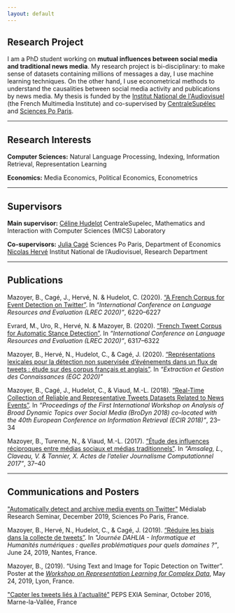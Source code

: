 ```yaml
---
layout: default
---
```



## Research Project

I am a PhD student working on **mutual influences between social media and traditional news media**. My research project is
bi-disciplinary: to make sense of datasets containing millions of messages a day, I use machine learning techniques.
On the other hand, I use econometrical methods to understand the causalities between social media activity and publications
by news media. My thesis is funded by the [Institut National de l'Audiovisuel](https://www.ina.fr) (the French Multimedia Institute)
and co-supervised by [CentraleSupélec](http://www.centralesupelec.fr/) and [Sciences Po Paris](http://www.sciencespo.fr/).

***

## Research Interests
**Computer Sciences:**
Natural Language Processing, Indexing, Information Retrieval, Representation Learning

**Economics:**
Media Economics, Political Economics, Econometrics

***

## Supervisors
**Main supervisor:**
[Céline Hudelot](http://perso.ecp.fr/~hudelotc/) CentraleSupelec, Mathematics and Interaction with Computer Sciences (MICS) Laboratory

**Co-supervisors:**
[Julia Cagé](https://sites.google.com/site/juliacagehomepage/home) Sciences Po Paris, Department of Economics
[Nicolas Hervé](http://www.herve.name/pmwiki.php/Main/HomePage) Institut National de l’Audiovisuel, Research Department



***

## Publications
Mazoyer, B., Cagé, J., Hervé, N. & Hudelot, C. (2020). [“A French Corpus for Event Detection on 
Twitter”](http://www.lrec-conf.org/proceedings/lrec2020/pdf/2020.lrec-1.763.pdf).
In *“International Conference on Language Resources and Evaluation (LREC 2020)”*,  6220–6227

Evrard, M., Uro, R., Hervé, N. & Mazoyer, B. (2020). [“French Tweet Corpus for Automatic Stance 
Detection”](http://www.lrec-conf.org/proceedings/lrec2020/pdf/2020.lrec-1.775.pdf). 
In *“International Conference on Language Resources and Evaluation (LREC 2020)”*, 6317–6322

Mazoyer, B., Hervé, N., Hudelot, C., & Cagé, J. (2020). [“Représentations lexicales pour 
la détection non supervisée d’événements dans un flux de tweets : étude sur des corpus 
français et anglais”](https://arxiv.org/abs/2001.04139). In *“Extraction et Gestion des Connaissances (EGC 2020)”*

Mazoyer, B., Cagé, J., Hudelot, C., & Viaud, M.-L. (2018). [“Real-Time Collection of Reliable
and Representative Tweets Datasets Related to News Events”](http://ceur-ws.org/Vol-2078/paper2.pdf). 
In *“Proceedings of the First International Workshop on Analysis of Broad Dynamic Topics over Social 
Media (BroDyn 2018) co-located with the 40th European Conference on Information Retrieval (ECIR 2018)”*, 
23–34

Mazoyer, B., Turenne, N., & Viaud, M.-L. (2017). [“Étude des influences réciproques entre médias
sociaux et médias traditionnels”](https://hal.archives-ouvertes.fr/hal-01691967/document). 
In *“Amsaleg, L., Claveau, V. & Tannier, X. Actes de l’atelier Journalisme Computationnel 2017”*, 37–40

***

## Communications and Posters
["Automatically detect and archive media events on Twitter"](https://medialab.sciencespo.fr/en/news/detecter-et-archiver-automatiquement-les-evenements-mediatiques-sur-twitter/)
Médialab Research Seminar, December 2019, Sciences Po Paris, France.

Mazoyer, B., Hervé, N., Hudelot, C., & Cagé, J. (2019). [“Réduire les biais dans la collecte de 
tweets”](http://dahlia.egc.asso.fr/journeeDAHLIA28062019/7%20Mazoyer_et_al.pdf). In *"Journée DAHLIA - 
Informatique et Humanités numériques : quelles problématiques pour quels domaines ?"*, June 24, 2019, 
Nantes, France.

Mazoyer, B., (2019). “Using Text and Image for Topic Detection on Twitter”. Poster at the 
*[Workshop on Representation Learning for Complex Data](http://mediamining.univ-lyon2.fr/workshop2019/)*, 
May 24, 2019, Lyon, France.

["Capter les tweets liés à l'actualité"](http://ligm.u-pem.fr/index.php?eID=tx_nawsecuredl&u=0&file=fileadmin/fichiers/PEPSEXIA/ArticlesPdf/Beatrice_.pdf&t=1585391806&hash=bef1a7c77f2c310f9a32b883c86fc5fa882adebb)
PEPS EXIA Seminar, October 2016, Marne-la-Vallée, France